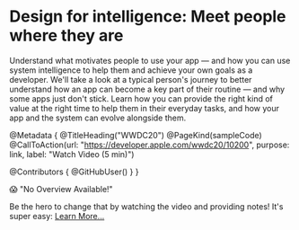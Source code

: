 # Design for intelligence: Meet people where they are

Understand what motivates people to use your app — and how you can use system intelligence to help them and achieve your own goals as a developer. We'll take a look at a typical person's journey to better understand how an app can become a key part of their routine — and why some apps just don't stick. Learn how you can provide the right kind of value at the right time to help them in their everyday tasks, and how your app and the system can evolve alongside them.

@Metadata {
   @TitleHeading("WWDC20")
   @PageKind(sampleCode)
   @CallToAction(url: "https://developer.apple.com/wwdc20/10200", purpose: link, label: "Watch Video (5 min)")

   @Contributors {
      @GitHubUser(<replace this with your GitHub handle>)
   }
}

😱 "No Overview Available!"

Be the hero to change that by watching the video and providing notes! It's super easy:
 [Learn More…](https://wwdcnotes.github.io/WWDCNotes/documentation/wwdcnotes/contributing)
